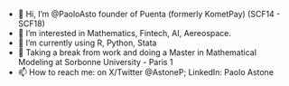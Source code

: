 - 👋 Hi, I’m @PaoloAsto founder of Puenta (formerly KometPay) (SCF14 - SCF18)
- 👀 I’m interested in Mathematics, Fintech, AI, Aereospace. 
- 🌱 I’m currently using R, Python, Stata
- 💞️ Taking a break from work and doing a Master in Mathematical Modeling at Sorbonne University - Paris 1
- 📫 How to reach me: on X/Twitter @AstoneP; LinkedIn: Paolo Astone 

<!---
PaoloAsto/PaoloAsto is a ✨ special ✨ repository because its `README.md` (this file) appears on your GitHub profile.
You can click the Preview link to take a look at your changes.
--->
